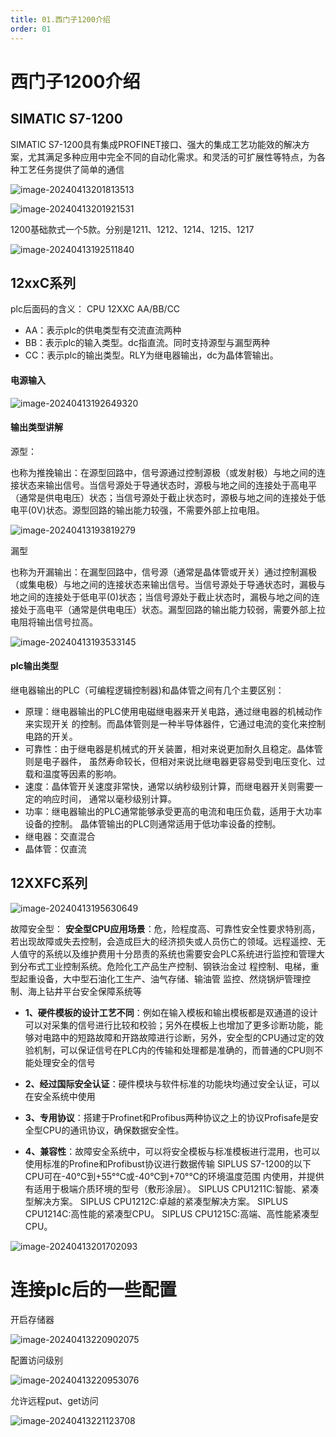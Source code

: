 ```yaml
---
title: 01.西门子1200介绍
order: 01
---
```


#  西门子1200介绍

##  SIMATIC S7-1200
SIMATIC S7-1200具有集成PROFINET接口、强大的集成工艺功能效的解决方案，尤其满足多种应用中完全不同的自动化需求。和灵活的可扩展性等特点，为各种工艺任务提供了简单的通信

![image-20240413201813513](./img/image-20240413201813513.png) 

![image-20240413201921531](./img/image-20240413201921531.png) 



1200基础款式一个5款。分别是1211、1212、1214、1215、1217

![image-20240413192511840](./img/image-20240413192511840.png) 

##  12xxC系列

plc后面码的含义： CPU 12XXC AA/BB/CC

- AA：表示plc的供电类型有交流直流两种
- BB：表示plc的输入类型。dc指直流。同时支持源型与漏型两种
- CC：表示plc的输出类型。RLY为继电器输出，dc为晶体管输出。

####  电源输入

![image-20240413192649320](./img/image-20240413192649320.png)

####  输出类型讲解

源型：

也称为推挽输出：在源型回路中，信号源通过控制源极（或发射极）与地之间的连接状态来输出信号。当信号源处于导通状态时，源极与地之间的连接处于高电平（通常是供电电压）状态；当信号源处于截止状态时，源极与地之间的连接处于低电平(0V)状态。源型回路的输出能力较强，不需要外部上拉电阻。

![image-20240413193819279](./img/image-20240413193819279.png) 



漏型

也称为开漏输出：在漏型回路中，信号源（通常是晶体管或开关）通过控制漏极（或集电极）与地之间的连接状态来输出信号。当信号源处于导通状态时，漏极与地之间的连接处于低电平(0)状态；当信号源处于截止状态时，漏极与地之间的连接处于高电平（通常是供电电压）状态。漏型回路的输出能力较弱，需要外部上拉电阻将输出信号拉高。

![image-20240413193533145](./img/image-20240413193533145.png) 

####  plc输出类型

继电器输出的PLC（可编程逻辑控制器)和晶体管之间有几个主要区别：


- 原理：继电器输出的PLC使用电磁继电器来开关电路，通过继电器的机械动作来实现开关
  的控制。而晶体管则是一种半导体器件，它通过电流的变化来控制 电路的开关。
- 可靠性：由于继电器是机械式的开关装置，相对来说更加耐久且稳定。晶体管则是电子器件，
  虽然寿命较长，但相对来说比继电器更容易受到电压变化、过载和温度等因素的影响。
- 速度：晶体管开关速度非常快，通常以纳秒级别计算，而继电器开关则需要一定的响应时间，
  通常以毫秒级别计算。
- 功率：继电器输出的PLC通常能够承受更高的电流和电压负载，适用于大功率设备的控制。
  晶体管输出的PLC则通常适用于低功率设备的控制。
- 继电器：交直混合
- 晶体管：仅直流

##  12XXFC系列

![image-20240413195630649](./img/image-20240413195630649.png) 



故障安全型：
**安全型CPU应用场景**：危，险程度高、可靠性安全性要求特别高，若出现故障或失去控制，会造成巨大的经济损失或人员伤亡的领域。远程遥控、无人值守的系统以及维护费用十分昂责的系统也需要安会PLC系统进行监控和管理大到分布式工业控制系统。危险化工产品生产控制、钢铁治金过
程控制、电梯，重型起重设备，大中型石油化工生产、油气存储、输油管
监控、然烧锅炉管理控制、海上钻井平台安全保障系统等

- **1、硬件模板的设计工艺不同**：例如在输入模板和输出模板都是双通道的设计可以对采集的信号进行比较和校验；另外在模板上也增加了更多诊断功能，能够对电路中的短路故障和开路故障进行诊断，另外，安全型的CPU通过定的效验机制，可以保证信号在PLC内的传输和处理都是准确的，而普通的CPU则不能处理安全的信号

- **2、经过国际安全认证**：硬件模块与软件标准的功能块均通过安全认证，可以
  在安全系统中使用

- **3、专用协议**：搭建于Profinet和Profibus两种协议之上的协议Profisafe是安全型CPU的通讯协议，确保数据安全性。

- **4、兼容性**：故障安全系统中，可以将安全模板与标准模板进行混用，也可以使用标准的Profine和Profibust协议进行数据传输
  SIPLUS S7-1200的以下CPU可在-40℃到+55°℃或-40℃到+70°℃的环境温度范围
  内使用，并提供有适用于极端介质环境的型号（敷形涂层）。
  SIPLUS CPU1211C:智能、紧凑型解决方案。
  SIPLUS CPU1212C:卓越的紧凑型解决方案。
  SIPLUS CPU1214C:高性能的紧凑型CPU。
  SIPLUS CPU1215C:高端、高性能紧凑型CPU。

![image-20240413201702093](./img/image-20240413201702093.png)

#  连接plc后的一些配置

开启存储器

![image-20240413220902075](./img/image-20240413220902075.png) 

配置访问级别

![image-20240413220953076](./img/image-20240413220953076.png)

允许远程put、get访问

![image-20240413221123708](./img/image-20240413221123708.png)

